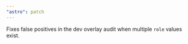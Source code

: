 ```yaml
---
"astro": patch
---
```


Fixes false positives in the dev overlay audit when multiple `role` values exist.
